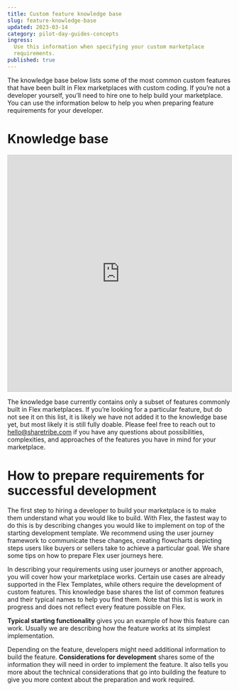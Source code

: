 ```yaml
---
title: Custom feature knowledge base
slug: feature-knowledge-base
updated: 2023-03-14
category: pilot-day-guides-concepts
ingress:
  Use this information when specifying your custom marketplace
  requirements.
published: true
---
```


The knowledge base below lists some of the most common custom features
that have been built in Flex marketplaces with custom coding. If you’re
not a developer yourself, you’ll need to hire one to help build your
marketplace. You can use the information below to help you when
preparing feature requirements for your developer.

# Knowledge base

<iframe class="airtable-embed" src="https://airtable.com/embed/shreAe4r7NNicveJ3?backgroundColor=purple&layout=card&viewControls=on" frameborder="0" onmousewheel="" width="100%" height="533" style="background: transparent; border: 1px solid #ccc;">

</iframe>

<info>

The knowledge base currently contains only a subset of features commonly
built in Flex marketplaces. If you’re looking for a particular feature,
but do not see it on this list, it is likely we have not added it to the
knowledge base yet, but most likely it is still fully doable. Please
feel free to reach out to hello@sharetribe.com if you have any questions
about possibilities, complexities, and approaches of the features you
have in mind for your marketplace.

</info>

# How to prepare requirements for successful development

The first step to hiring a developer to build your marketplace is to
make them understand what you would like to build. With Flex, the
fastest way to do this is by describing changes you would like to
implement on top of the starting development template. We recommend
using the user journey framework to communicate these changes, creating
flowcharts depicting steps users like buyers or sellers take to achieve
a particular goal. We share some tips on how to prepare Flex user
journeys here.

In describing your requirements using user journeys or another approach,
you will cover how your marketplace works. Certain use cases are already
supported in the Flex Templates, while others require the development of
custom features. This knowledge base shares the list of common features
and their typical names to help you find them. Note that this list is
work in progress and does not reflect every feature possible on Flex.

**Typical starting functionality** gives you an example of how this
feature can work. Usually we are describing how the feature works at its
simplest implementation.

Depending on the feature, developers might need additional information
to build the feature. **Considerations for development** shares some of
the information they will need in order to implement the feature. It
also tells you more about the technical considerations that go into
building the feature to give you more context about the preparation and
work required.
